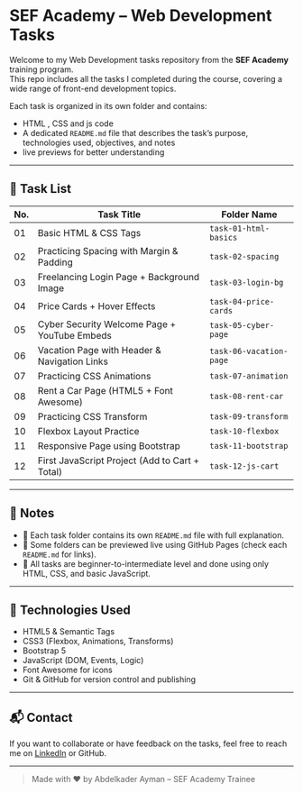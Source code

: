 # SEF Academy – Web Development Tasks

Welcome to my Web Development tasks repository from the **SEF Academy** training program.  
This repo includes all the tasks I completed during the course, covering a wide range of front-end development topics.

Each task is organized in its own folder and contains:
- HTML , CSS and js code
- A dedicated `README.md` file that describes the task’s purpose, technologies used, objectives, and notes
- live previews for better understanding

---

## 📁 Task List

| No. | Task Title                                      | Folder Name              |
|-----|--------------------------------------------------|--------------------------|
| 01  | Basic HTML & CSS Tags                            | `task-01-html-basics`    |
| 02  | Practicing Spacing with Margin & Padding         | `task-02-spacing`        |
| 03  | Freelancing Login Page + Background Image        | `task-03-login-bg`       |
| 04  | Price Cards + Hover Effects                      | `task-04-price-cards`    |
| 05  | Cyber Security Welcome Page + YouTube Embeds     | `task-05-cyber-page`     |
| 06  | Vacation Page with Header & Navigation Links     | `task-06-vacation-page`  |
| 07  | Practicing CSS Animations                        | `task-07-animation`      |
| 08  | Rent a Car Page (HTML5 + Font Awesome)           | `task-08-rent-car`       |
| 09  | Practicing CSS Transform                         | `task-09-transform`      |
| 10  | Flexbox Layout Practice                          | `task-10-flexbox`        |
| 11  | Responsive Page using Bootstrap                  | `task-11-bootstrap`      |
| 12  | First JavaScript Project (Add to Cart + Total)   | `task-12-js-cart`        |

---

## 📌 Notes

- 🔹 Each task folder contains its own `README.md` file with full explanation.  
- 🔹 Some folders can be previewed live using GitHub Pages (check each `README.md` for links).  
- 🔹 All tasks are beginner-to-intermediate level and done using only HTML, CSS, and basic JavaScript.

---

## 🚀 Technologies Used

- HTML5 & Semantic Tags  
- CSS3 (Flexbox, Animations, Transforms)  
- Bootstrap 5  
- JavaScript (DOM, Events, Logic)  
- Font Awesome for icons  
- Git & GitHub for version control and publishing

---

## 📬 Contact

If you want to collaborate or have feedback on the tasks, feel free to reach me on [LinkedIn](https://www.linkedin.com/in/abdelkader-ayman-a3326b279/) or GitHub.

---

> Made with ❤️ by Abdelkader Ayman – SEF Academy Trainee
